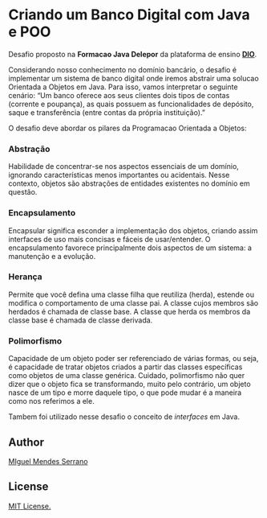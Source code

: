 # Criando um Banco Digital com Java e POO

Desafio proposto na **Formacao Java Delepor** da plataforma de ensino **[DIO](https://web.dio.me/)**.

Considerando nosso conhecimento no domínio bancário, o desafio é implementar um sistema de banco digital onde iremos abstrair uma solucao Orientada a Objetos em Java. Para isso, vamos interpretar o seguinte cenário: “Um banco oferece aos seus clientes dois tipos de contas (corrente e poupança), as quais possuem as funcionalidades de depósito, saque e transferência (entre contas da própria instituição).”

O desafio deve abordar os pilares da Programacao Orientada a Objetos:

### Abstração
Habilidade de concentrar-se nos aspectos essenciais de um domínio, ignorando características menos importantes ou acidentais. Nesse contexto, objetos são abstrações de entidades existentes no domínio em questão.

### Encapsulamento
Encapsular significa esconder a implementação dos objetos, criando assim interfaces de uso mais concisas e fáceis de usar/entender. O encapsulamento favorece principalmente dois aspectos de um sistema: a manutenção e a evolução.

### Herança
Permite que você defina uma classe filha que reutiliza (herda), estende ou modifica o comportamento de uma classe pai. A classe cujos membros são herdados é chamada de classe base. A classe que herda os membros da classe base é chamada de classe derivada.

### Polimorfismo
Capacidade de um objeto poder ser referenciado de várias formas, ou seja, é capacidade de tratar objetos criados a partir das classes específicas como objetos de uma classe genérica. Cuidado, polimorfismo não quer dizer que o objeto fica se transformando, muito pelo contrário, um objeto nasce de um tipo e morre daquele tipo, o que pode mudar é a maneira como nos referimos a ele.

Tambem foi utilizado nesse desafio o conceito de *interfaces* em Java.

## Author

[MIguel Mendes Serrano](https://github.com/miguelmendesSerrano)

## License

[MIT License.](https://choosealicense.com/licenses/mit)